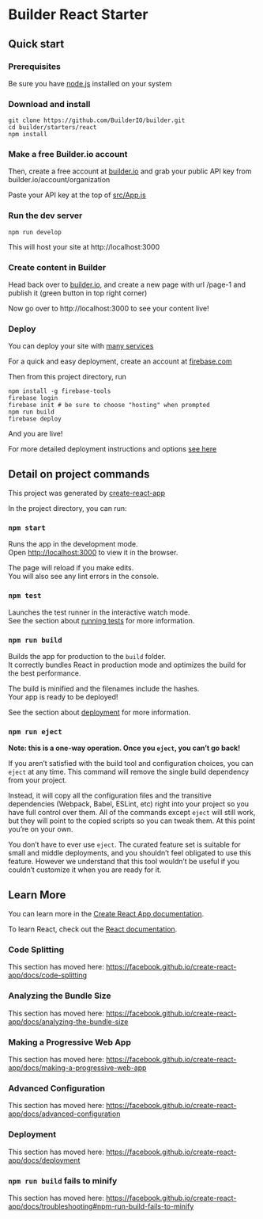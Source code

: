 # Builder React Starter

## Quick start

### Prerequisites

Be sure you have [node.js](https://nodejs.org/en/) installed on your system

### Download and install

```
git clone https://github.com/BuilderIO/builder.git
cd builder/starters/react
npm install
```

### Make a free Builder.io account

Then, create a free account at [builder.io](https://builder.io) and grab your public API key from builder.io/account/organization

Paste your API key at the top of [src/App.js](src/App.js#5)

### Run the dev server

```
npm run develop
```

This will host your site at http://localhost:3000

### Create content in Builder

Head back over to [builder.io](https://builder.io), and create a new page with url /page-1 and publish it (green button in top right corner)

Now go over to http://localhost:3000 to see your content live!

### Deploy

You can deploy your site with [many services](https://facebook.github.io/create-react-app/docs/deployment)

For a quick and easy deployment, create an account at [firebase.com](https://firebase.com)

Then from this project directory, run

```
npm install -g firebase-tools
firebase login
firebase init # be sure to choose "hosting" when prompted
npm run build
firebase deploy
```

And you are live!

For more detailed deployment instructions and options [see here](https://facebook.github.io/create-react-app/docs/deployment)

## Detail on project commands

This project was generated by [create-react-app](https://github.com/facebook/create-react-app)

In the project directory, you can run:

### `npm start`

Runs the app in the development mode.<br>
Open [http://localhost:3000](http://localhost:3000) to view it in the browser.

The page will reload if you make edits.<br>
You will also see any lint errors in the console.

### `npm test`

Launches the test runner in the interactive watch mode.<br>
See the section about [running tests](https://facebook.github.io/create-react-app/docs/running-tests) for more information.

### `npm run build`

Builds the app for production to the `build` folder.<br>
It correctly bundles React in production mode and optimizes the build for the best performance.

The build is minified and the filenames include the hashes.<br>
Your app is ready to be deployed!

See the section about [deployment](https://facebook.github.io/create-react-app/docs/deployment) for more information.

### `npm run eject`

**Note: this is a one-way operation. Once you `eject`, you can’t go back!**

If you aren’t satisfied with the build tool and configuration choices, you can `eject` at any time. This command will remove the single build dependency from your project.

Instead, it will copy all the configuration files and the transitive dependencies (Webpack, Babel, ESLint, etc) right into your project so you have full control over them. All of the commands except `eject` will still work, but they will point to the copied scripts so you can tweak them. At this point you’re on your own.

You don’t have to ever use `eject`. The curated feature set is suitable for small and middle deployments, and you shouldn’t feel obligated to use this feature. However we understand that this tool wouldn’t be useful if you couldn’t customize it when you are ready for it.

## Learn More

You can learn more in the [Create React App documentation](https://facebook.github.io/create-react-app/docs/getting-started).

To learn React, check out the [React documentation](https://reactjs.org/).

### Code Splitting

This section has moved here: https://facebook.github.io/create-react-app/docs/code-splitting

### Analyzing the Bundle Size

This section has moved here: https://facebook.github.io/create-react-app/docs/analyzing-the-bundle-size

### Making a Progressive Web App

This section has moved here: https://facebook.github.io/create-react-app/docs/making-a-progressive-web-app

### Advanced Configuration

This section has moved here: https://facebook.github.io/create-react-app/docs/advanced-configuration

### Deployment

This section has moved here: https://facebook.github.io/create-react-app/docs/deployment

### `npm run build` fails to minify

This section has moved here: https://facebook.github.io/create-react-app/docs/troubleshooting#npm-run-build-fails-to-minify

